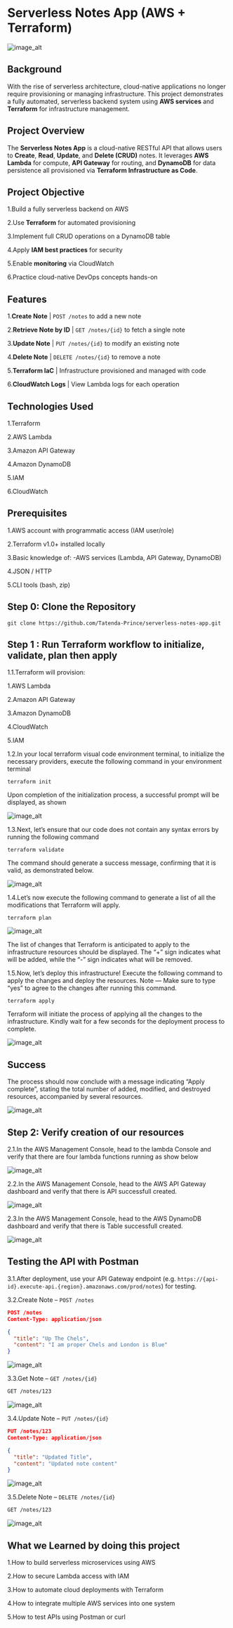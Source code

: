 # Serverless Notes App (AWS + Terraform)

![image_alt](https://github.com/Tatenda-Prince/serverless-notes-app/blob/bdff5c41fea0d3c14cd0979c140fb5ec9e40ec5c/img/Screenshot%202025-07-05%20135110.png)


## Background
With the rise of serverless architecture, cloud-native applications no longer require provisioning or managing infrastructure. This project demonstrates a fully automated, serverless backend system using **AWS services** and **Terraform** for infrastructure management.

## Project Overview
The **Serverless Notes App** is a cloud-native RESTful API that allows users to **Create**, **Read**, **Update**, and **Delete (CRUD)** notes. It leverages **AWS Lambda** for compute, **API Gateway** for routing, and **DynamoDB** for data persistence all provisioned via **Terraform Infrastructure as Code**.

## Project Objective
1.Build a fully serverless backend on AWS

2.Use **Terraform** for automated provisioning

3.Implement full CRUD operations on a DynamoDB table

4.Apply **IAM best practices** for security

5.Enable **monitoring** via CloudWatch

6.Practice cloud-native DevOps concepts hands-on

## Features
1.**Create Note**            | `POST /notes` to add a new note 

2.**Retrieve Note by ID**    | `GET /notes/{id}` to fetch a single note  

3.**Update Note**            | `PUT /notes/{id}` to modify an existing note

4.**Delete Note**            | `DELETE /notes/{id}` to remove a note 

5.**Terraform IaC**          | Infrastructure provisioned and managed with code 

6.**CloudWatch Logs**        | View Lambda logs for each operation              

## Technologies Used
1.Terraform 

2.AWS Lambda

3.Amazon API Gateway

4.Amazon DynamoDB

5.IAM

6.CloudWatch

## Prerequisites
1.AWS account with programmatic access (IAM user/role)

2.Terraform v1.0+ installed locally

3.Basic knowledge of:
-AWS services (Lambda, API Gateway, DynamoDB)

4.JSON / HTTP

5.CLI tools (bash, zip)

## Step 0: Clone the Repository
```language
git clone https://github.com/Tatenda-Prince/serverless-notes-app.git
```

## Step 1 : Run Terraform workflow to initialize, validate, plan then apply
1.1.Terraform will provision:

1.AWS Lambda

2.Amazon API Gateway

3.Amazon DynamoDB

4.CloudWatch

5.IAM

1.2.In your local terraform visual code environment terminal, to initialize the necessary providers, execute the following command in your environment terminal

```language
terraform init
```

Upon completion of the initialization process, a successful prompt will be displayed, as shown

![image_alt]()


1.3.Next, let’s ensure that our code does not contain any syntax errors by running the following command

```language
terraform validate
```
The command should generate a success message, confirming that it is valid, as demonstrated below.

![image_alt]()

1.4.Let’s now execute the following command to generate a list of all the modifications that Terraform will apply.
```language
terraform plan
```

![image_alt]()

The list of changes that Terraform is anticipated to apply to the infrastructure resources should be displayed. The “+” sign indicates what will be added, while the “-” sign indicates what will be removed.

1.5.Now, let’s deploy this infrastructure! Execute the following command to apply the changes and deploy the resources. Note — Make sure to type “yes” to agree to the changes after running this command.

```language
terraform apply
```
Terraform will initiate the process of applying all the changes to the infrastructure. Kindly wait for a few seconds for the deployment process to complete.

![image_alt]()

## Success
The process should now conclude with a message indicating “Apply complete”, stating the total number of added, modified, and destroyed resources, accompanied by several resources.

![image_alt]()


## Step 2: Verify creation of our resources
2.1.In the AWS Management Console, head to the lambda Console and verify that there are four lambda functions running as show below

![image_alt]()

2.2.In the AWS Management Console, head to the AWS API Gateway dashboard and verify that there is API  successfull created.

![image_alt]()

2.3.In the AWS Management Console, head to the AWS DynamoDB dashboard and verify that there is Table successfull created.

![image_alt]()


## Testing the API with Postman
3.1.After deployment, use your API Gateway endpoint (e.g. `https://{api-id}.execute-api.{region}.amazonaws.com/prod/notes`) for testing.


3.2.Create Note – `POST /notes`
```json
POST /notes
Content-Type: application/json

{
  "title": "Up The Chels",
  "content": "I am proper Chels and London is Blue"
}
```

![image_alt]()

3.3.Get Note – `GET /notes/{id}`

```bash
GET /notes/123
```
![image_alt]()


3.4.Update Note – `PUT /notes/{id}`
```json
PUT /notes/123
Content-Type: application/json

{
  "title": "Updated Title",
  "content": "Updated note content"
}
```
![image_alt]()


3.5.Delete Note – `DELETE /notes/{id}`
```bash
GET /notes/123
```

![image_alt]()


## What we Learned by doing this project
1.How to build serverless microservices using AWS

2.How to secure Lambda access with IAM

3.How to automate cloud deployments with Terraform

4.How to integrate multiple AWS services into one system

5.How to test APIs using Postman or curl






